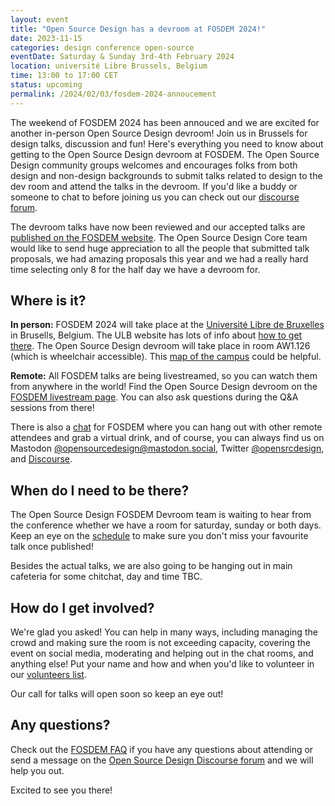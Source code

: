 ```yaml
---
layout: event
title: "Open Source Design has a devroom at FOSDEM 2024!"
date: 2023-11-15
categories: design conference open-source
eventDate: Saturday & Sunday 3rd-4th February 2024
location: université Libre Brussels, Belgium
time: 13:00 to 17:00 CET
status: upcoming
permalink: /2024/02/03/fosdem-2024-annoucement
---
```


The weekend of FOSDEM 2024 has been annouced and we are excited for another in-person Open Source Design devroom! Join us in Brussels for design talks, discussion and fun! Here's everything you need to know about getting to the Open Source Design devroom at FOSDEM.
The Open Source Design community groups welcomes and encourages folks from both design and non-design backgrounds to submit talks related to design to the dev room and attend the talks in the devroom. If you'd like a buddy or someone to chat to before joining us you can check out our [discourse forum](https://discourse.opensourcedesign.net).

The devroom talks have now been reviewed and our accepted talks are [published on the FOSDEM website](https://fosdem.org/2024/schedule/track/open-source-design/). The Open Source Design Core team would like to send huge appreciation to all the people that submitted talk proposals, we had amazing proposals this year and we had a really hard time selecting only 8 for the half day we have a devroom for.

## Where is it?

**In person:** FOSDEM 2024 will take place at the [Université Libre de Bruxelles](https://www.openstreetmap.org/relation/13699100) in Brusells, Belgium. The ULB website has lots of info about [how to get there](https://www.ulb.be/en/solbosch/directions#deplacements). The Open Source Design devroom will take place in room AW1.126 (which is wheelchair accessible). This [map of the campus](https://www.ulb.be/en/maps-directions/solbosch) could be helpful.

**Remote:** All FOSDEM talks are being livestreamed, so you can watch them from anywhere in the world! Find the Open Source Design devroom on the [FOSDEM livestream page](https://fosdem.org/2024/schedule/streaming/). You can also ask questions during the Q&A sessions from there!

There is also a [chat](https://chat.fosdem.org/) for FOSDEM where you can hang out with other remote attendees and grab a virtual drink, and of course, you can always find us on Mastodon [@opensourcedesign@mastodon.social](https://mastodon.social/@opensourcedesign), Twitter [@opensrcdesign](https://twitter.com/opensrcdesign), and [Discourse](https://discourse.opensourcedesign.net).

## When do I need to be there?

The Open Source Design FOSDEM Devroom team is waiting to hear from the conference whether we have a room for saturday, sunday or both days. Keep an eye on the [schedule](https://fosdem.org/2024/schedule/track/open-source-design/) to make sure you don't miss your favourite talk once published!

Besides the actual talks, we are also going to be hanging out in main cafeteria for some chitchat, day and time TBC.

## How do I get involved?

We're glad you asked! You can help in many ways, including managing the crowd and making sure the room is not exceeding capacity, covering the event on social media, moderating and helping out in the chat rooms, and anything else! Put your name and how and when you'd like to volunteer in our [volunteers list](https://cloud.opensourcedesign.net/s/d9jsa3EDJWAKKHG).

Our call for talks will open soon so keep an eye out!

## Any questions?

Check out the [FOSDEM FAQ](https://fosdem.org/2024/faq/) if you have any questions about attending or send a message on the [Open Source Design Discourse forum](https://discourse.opensourcedesign.net) and we will help you out.

Excited to see you there!
